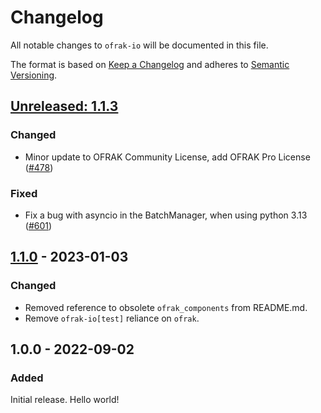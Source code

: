 # Changelog
All notable changes to `ofrak-io` will be documented in this file.

The format is based on [Keep a Changelog](https://keepachangelog.com/en/1.0.0/) and adheres to [Semantic Versioning](https://semver.org/spec/v2.0.0.html).

## [Unreleased: 1.1.3](https://github.com/redballoonsecurity/ofrak/tree/master)

### Changed
- Minor update to OFRAK Community License, add OFRAK Pro License ([#478](https://github.com/redballoonsecurity/ofrak/pull/478))

### Fixed
- Fix a bug with asyncio in the BatchManager, when using python 3.13 ([#601](https://github.com/redballoonsecurity/ofrak/pull/601))

## [1.1.0](https://github.com/redballoonsecurity/ofrak/releases/tag/ofrak-io-v1.1.0) - 2023-01-03
### Changed
- Removed reference to obsolete `ofrak_components` from README.md.
- Remove `ofrak-io[test]` reliance on `ofrak`.

## 1.0.0 - 2022-09-02
### Added
Initial release. Hello world!
